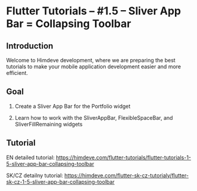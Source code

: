 # Flutter Tutorials – #1.5 – Sliver App Bar = Collapsing Toolbar

## Introduction

Welcome to Himdeve development, where we are preparing the best tutorials to make your mobile application development easier and more efficient.

## Goal

1. Create a Sliver App Bar for the Portfolio widget

2. Learn how to work with the SliverAppBar, FlexibleSpaceBar, and SliverFillRemaining widgets

## Tutorial

EN detailed tutorial: https://himdeve.com/flutter-tutorials/flutter-tutorials-1-5-sliver-app-bar-collapsing-toolbar

SK/CZ detailny tutorial: https://himdeve.com/flutter-sk-cz-tutorialy/flutter-sk-cz-1-5-sliver-app-bar-collapsing-toolbar
